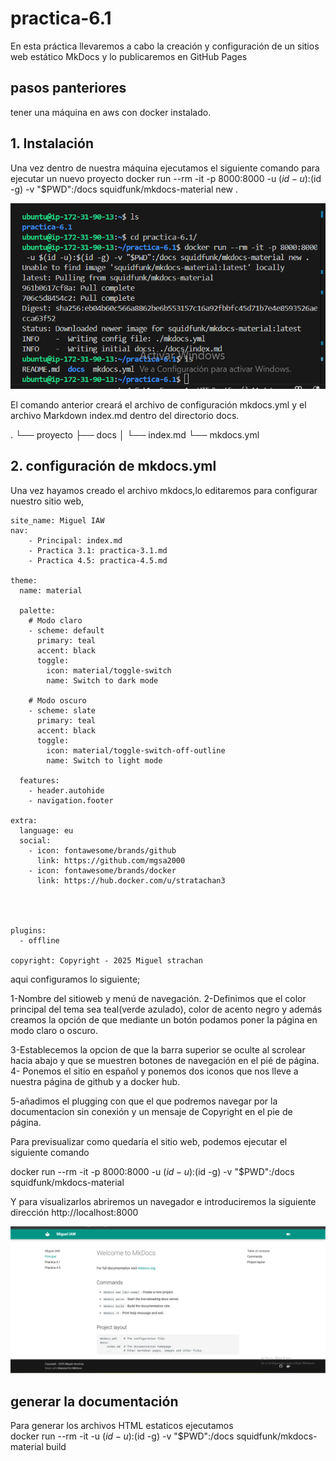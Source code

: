 # practica-6.1

 En esta práctica llevaremos a cabo la creación y configuración de un sitios web estático MkDocs y lo publicaremos en GitHub Pages

 ## pasos panteriores

 tener una máquina en aws con docker instalado.

 ## 1. Instalación
 Una vez dentro de nuestra máquina ejecutamos el siguiente comando para ejecutar un nuevo proyecto docker run --rm -it -p 8000:8000 -u $(id -u):$(id -g) -v "$PWD":/docs squidfunk/mkdocs-material new .

 ![](imagenes/111.png)


 El comando anterior creará el archivo de configuración mkdocs.yml y el archivo Markdown index.md dentro del directorio docs.

.
└── proyecto
    ├── docs
    │   └── index.md
    └── mkdocs.yml

## 2. configuración de mkdocs.yml
Una vez hayamos creado el archivo mkdocs,lo editaremos para configurar nuestro sitio web,


````
site_name: Miguel IAW
nav:
    - Principal: index.md
    - Practica 3.1: practica-3.1.md
    - Practica 4.5: practica-4.5.md

theme:
  name: material  

  palette:
    # Modo claro
    - scheme: default
      primary: teal
      accent: black
      toggle:
        icon: material/toggle-switch
        name: Switch to dark mode

    # Modo oscuro
    - scheme: slate
      primary: teal
      accent: black
      toggle:
        icon: material/toggle-switch-off-outline
        name: Switch to light mode

  features:
    - header.autohide
    - navigation.footer

extra:
  language: eu
  social:
    - icon: fontawesome/brands/github 
      link: https://github.com/mgsa2000
    - icon: fontawesome/brands/docker
      link: https://hub.docker.com/u/stratachan3




plugins:
  - offline

copyright: Copyright - 2025 Miguel strachan

````

aqui configuramos lo siguiente;

1-Nombre del sitioweb y menú de navegación.
2-Definimos que el color principal del tema sea teal(verde azulado), color de acento negro y además creamos la opción de que mediante un botón podamos poner la página en modo claro o oscuro.

3-Establecemos la opcion de que la barra superior se oculte al scrolear hacia abajo y que se muestren botones de navegación en el pié de página.
4- Ponemos el sitio en español y ponemos dos iconos que nos lleve a nuestra página de github y a docker hub.

5-añadimos el plugging con que el que podremos navegar por la documentacion sin conexión y un mensaje de Copyright en el pie de página.



Para previsualizar como quedaría el sitio web, podemos ejecutar el siguiente comando

docker run --rm -it -p 8000:8000 -u $(id -u):$(id -g) -v "$PWD":/docs squidfunk/mkdocs-material

Y para visualizarlos abriremos un navegador e introduciremos la siguiente dirección http://localhost:8000


![](imagenes/222.png)

## generar la documentación
Para generar los archivos HTML estaticos ejecutamos  
docker run --rm -it -u $(id -u):$(id -g) -v "$PWD":/docs squidfunk/mkdocs-material build
